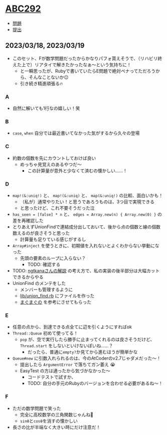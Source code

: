 # [ABC292](https://atcoder.jp/contests/abc292)

- [問題](https://atcoder.jp/contests/abc292/tasks)
- [提出](https://atcoder.jp/contests/abc292/submissions?f.User=Jessica_nao_)

## 2023/03/18, 2023/03/19

- このセット、Fが数学問題だったからかなりパフォ貰えそうで、（リハビリ終えた上で）リアタイで解きたかったなぁ〜という気持ちに！
  - と一瞬思ったが、Rubyで書いていたらE問題で絶対ペナってただろうから、そんなことないか😐
  - 引き続き精進頑張る🔥

### A

- 自然に解いても1行なの嬉しい！笑

### B

- `case`, `when` 自分では最近書いてなかった気がするから久々の登場

### C

- 約数の個数を先にカウントしておけば良い
  - めっちゃ見覚えのあるやつだ〜
    - この計算量が意外と少なくて済むの懐かしい……！

### D

- `map!(&:uniq!)` と、 `map!(&:uniq)` と、 `map(&:uniq!)` の比較、面白いかも！
  - （私が）通常やりたい！と思うであろうものは、3つ目で実現できる
  - と思ったけど、これ不要そうだった泣
- `has_seen = [false] * n` と、 `edges = Array.new(n) { Array.new(0) }` の差を再確認した
- とりあえずUnionFindで連結成分出しておいて、後から点の個数と線の個数数えるのが良さそうと思った
  - 計算量も足りている感じがするし
- `Array#inject` を使うときに、初期値を入れないとよくわからない挙動になった
  - 先頭の要素のループに入らない？
    - TODO: 確認する
- TODO: [ngtkanaさんの解説](https://atcoder.jp/contests/abc292/editorial/5942) の考え方で、私の実装の後半部分は大幅カットできるからやる
- UnionFind のメンテをした
  - メンバーも管理するように
  - [lib/union_find.rb](lib/union_find.rb) にファイルを作った
  - [まぐまぐの](https://github.com/magurofly/cp-library-rb/blob/main/%E3%83%87%E3%83%BC%E3%82%BF%E6%A7%8B%E9%80%A0/UnionFind.md) を参考にさせてもらった

### E

- 任意の点から、到達できる点全てに辺を引くようにすればok
- `Thread::Queue` 初めて使ってる！
  - `pop` が、空で実行したら勝手に止まってくれるのは良さそうだけど、`Thread.start` をしないといけないぽいね……？
    - だったら、普通に`empty?`か見てから進むほうが簡単かな
- `Queue#new` に引数入れられるのは、今のAtCoderのv2.7じゃダメだった〜！
  - 提出したら `ArgumentError` で落ちてガン萎え 😭
  - EasyTest の方は通ったから気づかなかった〜
    - コードテストで試すか、
    - TODO: 自分の手元のRubyのバージョンを合わせる必要があるね〜！

### F

- ただの数学問題で笑った
  - 完全に高校数学の三角関数じゃんね🤣
  - `sinθ`と`cosθ`を消すの懐かしい
- 長さの比が半端なく大きい時にだけ注意だ！
